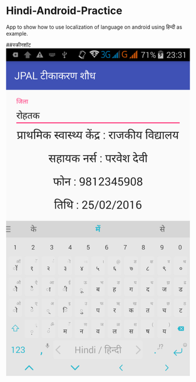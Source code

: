 # Hindi-Android-Practice
App to show how to use localization of language on android using हिन्दी as example.

##स्क्रीनशॉट
![Alt screenshot](https://raw.githubusercontent.com/charany1/Hindi-Android-Practice/master/screenshots/device-2016-02-25-233134.png "Screenshot")
